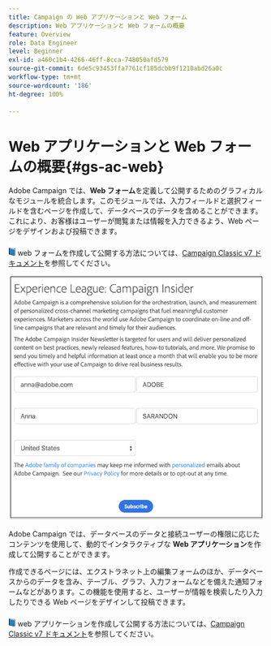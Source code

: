 ```yaml
---
title: Campaign の Web アプリケーションと Web フォーム
description: Web アプリケーションと Web フォームの概要
feature: Overview
role: Data Engineer
level: Beginner
exl-id: a460c1b4-4266-46ff-8cca-748050afd579
source-git-commit: 6de5c93453ffa7761cf185dcbb9f1210abd26a0c
workflow-type: tm+mt
source-wordcount: '186'
ht-degree: 100%

---
```


# Web アプリケーションと Web フォームの概要{#gs-ac-web}

Adobe Campaign では、**Web フォーム**&#x200B;を定義して公開するためのグラフィカルなモジュールを統合します。このモジュールでは、入力フィールドと選択フィールドを含むページを作成して、データベースのデータを含めることができます。これにより、お客様はユーザーが閲覧または情報を入力できるよう、Web ページをデザインおよび投稿できます。

![](../assets/do-not-localize/book.png) web フォームを作成して公開する方法については、[Campaign Classic v7 ドキュメント](https://experienceleague.adobe.com/docs/campaign-classic/using/designing-content/web-forms/about-web-forms.html?lang=ja#designing-content)を参照してください。

![](assets/sample.png)

Adobe Campaign では、データベースのデータと接続ユーザーの権限に応じたコンテンツを使用して、動的でインタラクティブな **Web アプリケーション**&#x200B;を作成して公開することができます。

作成できるページには、エクストラネット上の編集フォームのほか、データベースからのデータを含み、テーブル、グラフ、入力フォームなどを備えた通知フォームなどがあります。この機能を使用すると、ユーザーが情報を検索したり入力したりできる Web ページをデザインして投稿できます。

![](../assets/do-not-localize/book.png) web アプリケーションを作成して公開する方法については、[Campaign Classic v7 ドキュメント](https://experienceleague.adobe.com/docs/campaign-classic/using/designing-content/web-applications/about-web-applications.html?lang=ja#designing-content)を参照してください。

